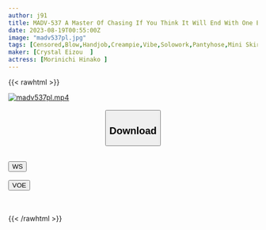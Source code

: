 ```yaml
---
author: j91
title: MADV-537 A Master Of Chasing If You Think It Will End With One Ejaculation, You're Big Mistake... Hinako Mori
date: 2023-08-19T00:55:00Z
image: "madv537pl.jpg"
tags: [Censored,Blow,Handjob,Creampie,Vibe,Solowork,Pantyhose,Mini SkirtT,itty Fuck,Cowgirl,Slut,Breasts,Slender,Footjob,Leg Fetish,Huge Cock,Back ]
maker: [Crystal Eizou  ]
actress: [Morinichi Hinako ]
---
```



{{< rawhtml >}}

<div class="video" data-videoid="q7297h86cjp2">
    <a href="javascript:;">
        <img src="https://my.j91.asia/posts/madv537pl/madv537pl.jpg" width="WIDTH" height="HEIGHT" alt="madv537pl.mp4" loading="lazy">
    </a>
</div>

<script type="text/javascript" src="https://j91.asia/asset/on-demand-ws.js"></script>

<br>
  <link rel="stylesheet" href="https://j91.asia/asset/bs5.css">
  
  <center>
  <button class="btn btn-primary" type="button" data-bs-toggle="collapse" data-bs-target=".multi-collapse" aria-expanded="false" aria-controls="multiCollapseExample1 multiCollapseExample2"><h2>Download</h2></button></center>
</p>
<div class="row">
  <div class="col">
    <div class="collapse multi-collapse" id="multiCollapseExample1">
      <div class="card card-body">
	      	      <br>
<div class="buttons">  
<a href="https://wolfstream.tv/q7297h86cjp2"><button class="btn-hover color-3"><i class="fa fa-download"></i> WS</button></a></div>
    </div>
  </div>
</div>
  <div class="col">
    <div class="collapse multi-collapse" id="multiCollapseExample2">
      <div class="card card-body">
	      <br>
<div class="buttons">
    <a href="https://voe.sx/tirdrrozlznt.html"><button class="btn-hover color-9"><i class="fa fa-download"></i> VOE</button></a></div>
<br><br>
      </div>
    </div>
  </div>
</div>

{{< /rawhtml >}}